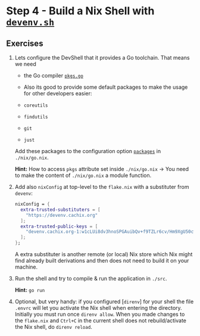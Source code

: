 # Step 4 - Build a Nix Shell with [`devenv.sh`](https://devenv.sh)

## Exercises

1. Lets configure the DevShell that it provides a Go toolchain. That means we
   need

   - the Go compiler
     [`pkgs.go`](https://search.nixos.org/packages?channel=unstable&show=go&query=go)

   - Also its good to provide some default packages to make the usage for other
     developers easier:

   - `coreutils`
   - `findutils`
   - `git`
   - `just`

   Add these packages to the configuration option
   [`packages`](https://devenv.sh/reference/options/#packages) in
   `./nix/go.nix`.

   **Hint:** How to access `pkgs` attribute set inside `./nix/go.nix` -> You
   need to make the content of `./nix/go.nix` a module function.

2. Add also `nixConfig` at top-level to the `flake.nix` with a substituter from
   `devenv`:

   ```nix
   nixConfig = {
     extra-trusted-substituters = [
       "https://devenv.cachix.org"
     ];
     extra-trusted-public-keys = [
       "devenv.cachix.org-1:w1cLUi8dv3hnoSPGAuibQv+f9TZLr6cv/Hm9XgU50cw="
     ];
   };
   ```

   A extra substituter is another remote (or local) Nix store which Nix might
   find already built derivations and then does not need to build it on your
   machine.

3. Run the shell and try to compile & run the application in `./src`.

   **Hint:** `go run`

4. Optional, but very handy: if you configured [`direnv`] for your shell the
   file `.envrc` will let you activate the Nix shell when entering the
   directory. Initially you must run once `direnv allow`. When you made changes
   to the `flake.nix` and `Ctrl+C` in the current shell does not
   rebuild/activate the Nix shell, do `direnv reload`.
